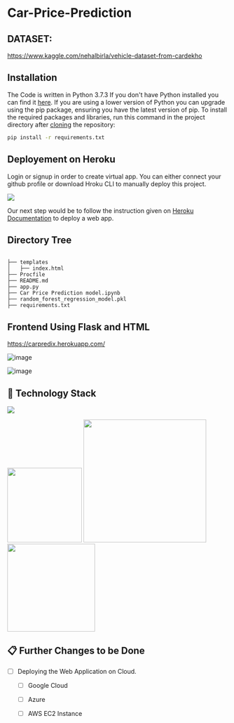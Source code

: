 # Car-Price-Prediction

## DATASET:
https://www.kaggle.com/nehalbirla/vehicle-dataset-from-cardekho

## Installation
The Code is written in Python 3.7.3 If you don't have Python installed you can find it [here](https://www.python.org/downloads/). If you are using a lower version of Python you can upgrade using the pip package, ensuring you have the latest version of pip. To install the required packages and libraries, run this command in the project directory after [cloning](https://www.howtogeek.com/451360/how-to-clone-a-github-repository/) the repository:
```bash
pip install -r requirements.txt
```


## Deployement on Heroku
Login or signup in order to create virtual app. You can either connect your github profile or download Hroku CLI to manually deploy this project.

[![](https://i.imgur.com/dKmlpqX.png)](https://heroku.com)

Our next step would be to follow the instruction given on [Heroku Documentation](https://devcenter.heroku.com/articles/getting-started-with-python) to deploy a web app.

## Directory Tree 
```

├── templates
│   ├── index.html
├── Procfile
├── README.md
├── app.py
├── Car Price Prediction model.ipynb
├── random_forest_regression_model.pkl
├── requirements.txt
```

## Frontend Using Flask and HTML

https://carpredix.herokuapp.com/

![image](https://user-images.githubusercontent.com/75041273/125003619-36326580-e075-11eb-92f2-ffb8ff49e9d0.png)

![image](https://user-images.githubusercontent.com/75041273/125003576-1f8c0e80-e075-11eb-87e3-46445e03c34f.png)



## 🏁 Technology Stack

![](https://forthebadge.com/images/badges/made-with-python.svg)

[<img target="_blank" src="https://flask.palletsprojects.com/en/1.1.x/_images/flask-logo.png" width=170>](https://flask.palletsprojects.com/en/1.1.x/) [<img target="_blank" src="https://number1.co.za/wp-content/uploads/2017/10/gunicorn_logo-300x85.png" width=280>](https://gunicorn.org) [<img target="_blank" src="https://scikit-learn.org/stable/_static/scikit-learn-logo-small.png" width=200>](https://scikit-learn.org/stable/) 

## 📋 Further Changes to be Done

- [ ] Deploying the Web Application on Cloud.
     - [ ] Google Cloud 
     - [ ] Azure
     - [ ] AWS EC2 Instance

